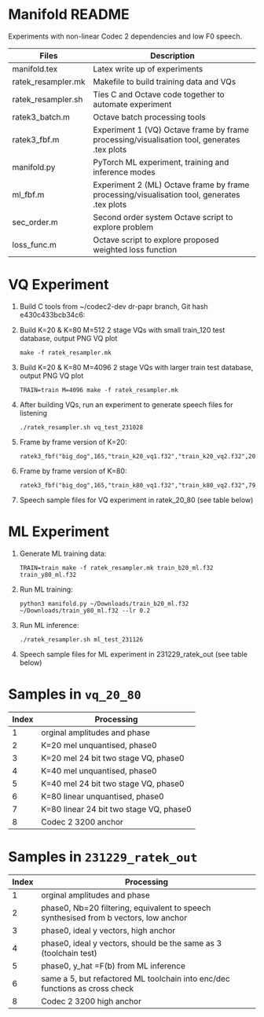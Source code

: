 # Manifold README

Experiments with non-linear Codec 2 dependencies and low F0 speech.

| Files | Description |
| ---- | ---- |
| manifold.tex | Latex write up of experiments |
| ratek_resampler.mk | Makefile to build training data and VQs |
| ratek_resampler.sh | Ties C and Octave code together to automate experiment |
| ratek3_batch.m | Octave batch processing tools |
| ratek3_fbf.m | Experiment 1 (VQ) Octave frame by frame processing/visualisation tool, generates .tex plots |
| manifold.py  | PyTorch ML experiment, training and inference modes |
| ml_fbf.m | Experiment 2 (ML) Octave frame by frame processing/visualisation tool, generates .tex plots |
| sec_order.m | Second order system Octave script to explore problem |
| loss_func.m | Octave script to explore proposed weighted loss function |

# VQ Experiment

1. Build C tools from ~/codec2-dev dr-papr branch, Git hash e430c433bcb34c6:

1. Build K=20 & K=80 M=512 2 stage VQs with small train_120 test database, output PNG VQ plot
   ```
   make -f ratek_resampler.mk
   ```
1. Build K=20 & K=80 M=4096 2 stage VQs with larger train test database, output PNG VQ plot
   ```
   TRAIN=train M=4096 make -f ratek_resampler.mk
   ```
1. After building VQs, run an experiment to generate speech files for listening
   ```
   ./ratek_resampler.sh vq_test_231028
   ```
1. Frame by frame version of K=20:
   ```
   ratek3_fbf("big_dog",165,"train_k20_vq1.f32","train_k20_vq2.f32",20,20)
   ```
1. Frame by frame version of K=80:
   ```
   ratek3_fbf("big_dog",165,"train_k80_vq1.f32","train_k80_vq2.f32",79,100)
   ```
1. Speech sample files for VQ experiment in  ratek_20_80 (see table below)

# ML Experiment

1. Generate ML training data:
   ```
   TRAIN=train make -f ratek_resampler.mk train_b20_ml.f32 train_y80_ml.f32
   ```
1. Run ML training:
   ```
   python3 manifold.py ~/Downloads/train_b20_ml.f32 ~/Downloads/train_y80_ml.f32 --lr 0.2
   ```
1. Run ML inference:
   ```
   ./ratek_resampler.sh ml_test_231126
   ```
1. Speech sample files for ML experiment in 231229_ratek_out (see table below)

# Samples in `vq_20_80`

   | Index | Processing |
   | ---- | ---- |
   | 1 | orginal amplitudes and phase
   | 2 | K=20 mel unquantised, phase0 |
   | 3 | K=20 mel 24 bit two stage VQ, phase0 |
   | 4 | K=40 mel unquantised, phase0 |
   | 5 | K=40 mel 24 bit two stage VQ, phase0 |
   | 6 | K=80 linear unquantised, phase0 |
   | 7 | K=80 linear 24 bit two stage VQ, phase0 |
   | 8 | Codec 2 3200 anchor |

 # Samples in `231229_ratek_out`

   | Index | Processing |
   | ---- | ---- |
   | 1 | orginal amplitudes and phase
   | 2 | phase0, Nb=20 filtering, equivalent to speech synthesised from b vectors, low anchor |
   | 3 | phase0, ideal y vectors, high anchor |
   | 4 | phase0, ideal y vectors, should be the same as 3 (toolchain test) |
   | 5 | phase0, y_hat =F(b) from ML inference  |
   | 6 | same a 5, but refactored ML toolchain into enc/dec functions as cross check |
   | 8 | Codec 2 3200 high anchor |



   
  
